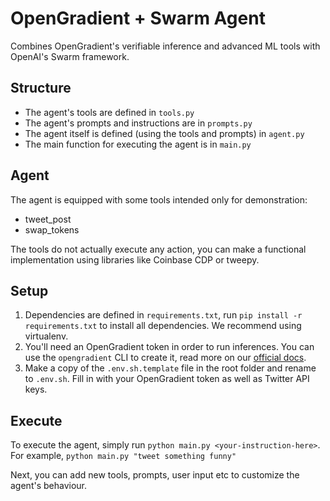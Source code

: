 # OpenGradient + Swarm Agent

Combines OpenGradient's verifiable inference and advanced ML tools with OpenAI's Swarm framework.

## Structure

- The agent's tools are defined in `tools.py`
- The agent's prompts and instructions are in `prompts.py`
- The agent itself is defined (using the tools and prompts) in `agent.py`
- The main function for executing the agent is in `main.py`

## Agent

The agent is equipped with some tools intended only for demonstration:

- tweet_post
- swap_tokens

The tools do not actually execute any action, you can make a functional implementation using libraries like Coinbase CDP or tweepy.

## Setup

1. Dependencies are defined in `requirements.txt`, run `pip install -r requirements.txt` to install all dependencies. We recommend using virtualenv.
2. You'll need an OpenGradient token in order to run inferences. You can use the `opengradient` CLI to create it, read more on our [official docs](https://docs.opengradient.ai/developers/sdk/#credentials-setup).
3. Make a copy of the `.env.sh.template` file in the root folder and rename to `.env.sh`. Fill in with your OpenGradient token as well as Twitter API keys.

## Execute

To execute the agent, simply run `python main.py <your-instruction-here>`. For example, `python main.py "tweet something funny"`

Next, you can add new tools, prompts, user input etc to customize the agent's behaviour.

